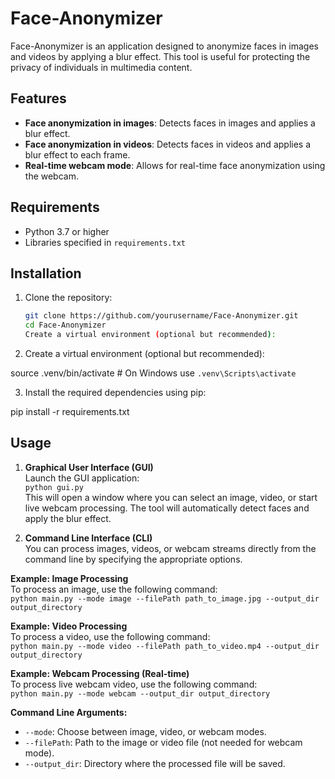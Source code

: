 # Face-Anonymizer

Face-Anonymizer is an application designed to anonymize faces in images and videos by applying a blur effect. This tool is useful for protecting the privacy of individuals in multimedia content.

## Features

- **Face anonymization in images**: Detects faces in images and applies a blur effect.
- **Face anonymization in videos**: Detects faces in videos and applies a blur effect to each frame.
- **Real-time webcam mode**: Allows for real-time face anonymization using the webcam.

## Requirements

- Python 3.7 or higher
- Libraries specified in `requirements.txt`

## Installation

1. Clone the repository:

   ```bash
   git clone https://github.com/yourusername/Face-Anonymizer.git
   cd Face-Anonymizer
   Create a virtual environment (optional but recommended):
2. Create a virtual environment (optional but recommended):

source .venv/bin/activate  # On Windows use `.venv\Scripts\activate`

3. Install the required dependencies using pip:

pip install -r requirements.txt

## Usage

1. **Graphical User Interface (GUI)**  
Launch the GUI application:  
`python gui.py`  
This will open a window where you can select an image, video, or start live webcam processing. The tool will automatically detect faces and apply the blur effect.

2. **Command Line Interface (CLI)**  
You can process images, videos, or webcam streams directly from the command line by specifying the appropriate options.

**Example: Image Processing**  
To process an image, use the following command:  
`python main.py --mode image --filePath path_to_image.jpg --output_dir output_directory`

**Example: Video Processing**  
To process a video, use the following command:  
`python main.py --mode video --filePath path_to_video.mp4 --output_dir output_directory`

**Example: Webcam Processing (Real-time)**  
To process live webcam video, use the following command:  
`python main.py --mode webcam --output_dir output_directory`

**Command Line Arguments:**
- `--mode`: Choose between image, video, or webcam modes.
- `--filePath`: Path to the image or video file (not needed for webcam mode).
- `--output_dir`: Directory where the processed file will be saved.
